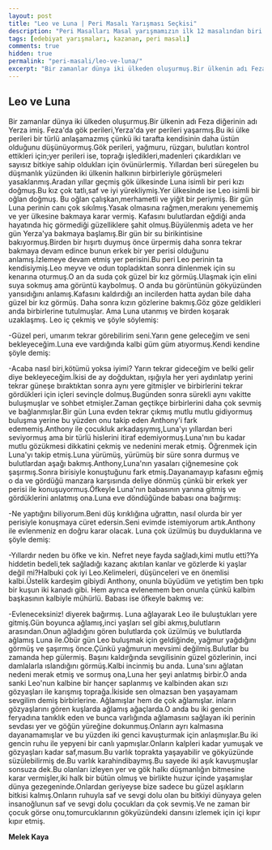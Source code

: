 ```yaml
---
layout: post
title: "Leo ve Luna | Peri Masalı Yarışması Seçkisi"
description: "Peri Masalları Masal yarışmamızın ilk 12 masalından biri Melek Kaya'nın kaleminden..."
tags: [edebiyat yarışmaları, kazanan, peri masalı]
comments: true
hidden: true
permalink: "peri-masali/leo-ve-luna/"
excerpt: "Bir zamanlar dünya iki ülkeden oluşurmuş.Bir ülkenin adı Feza diğerinin adı Yerza imiş. Feza'da gök perileri,Yerza'da yer perileri yaşarmış.Bu iki ülke perileri bir türlü anlaşamazmış çünkü iki tarafta kendisinin daha üstün olduğunu düşünüyormuş.Gök perileri, yağmuru, rüzgarı, bulutları kontrol ettikleri için;yer perileri ise, toprağı işledikleri,madenleri çıkardıkları ve sayısız bitkiye sahip oldukları için övünürlermiş. Yıllardan beri süregelen bu düşmanlık yüzünden iki ülkenin halkının birbirleriyle görüşmeleri yasaklanmış.Aradan yıllar geçmiş gök ülkesinde Luna isimli bir peri kızı doğmuş.Bu kız çok tatlı,saf ve iyi yürekliymiş.Yer ülkesinde ise Leo isimli bir oğlan doğmuş. Bu oğlan çalışkan,merhametli ve yiğit bir periymiş. Bir gün Luna perinin canı çok sıkılmış.Yasak olmasına rağmen,merakını yenememiş ve yer ülkesine bakmaya karar vermiş. Kafasını bulutlardan eğdiği anda hayatında hiç görmediği güzelliklere şahit olmuş.Büyülenmiş adeta ve her gün Yerza'ya bakmaya başlamış.Bir gün bir su birikintisine bakıyormuş.Birden bir hışırtı duymuş önce ürpermiş daha sonra tekrar bakmaya devam edince bunun erkek bir yer perisi olduğunu anlamış.İzlemeye devam etmiş yer perisini.Bu peri Leo perinin ta kendisiymiş.Leo meyve ve odun topladıktan sonra dinlenmek için su kenarına oturmuş.O an da suda çok güzel bir kız görmüş.Ulaşmak için elini suya sokmuş ama görüntü kaybolmuş. O anda bu görüntünün gökyüzünden yansıdığını anlamış.Kafasını kaldırdığı an incilerden hatta aydan bile daha güzel bir kız görmüş. Daha sonra kızın gözlerine bakmış.Göz göze geldikleri anda birbirlerine tutulmuşlar. Ama Luna utanmış ve birden koşarak uzaklaşmış. Leo iç çekmiş ve şöyle söylemiş:"
---
```


## Leo ve Luna

Bir zamanlar dünya iki ülkeden oluşurmuş.Bir ülkenin adı Feza diğerinin adı Yerza imiş. Feza'da gök perileri,Yerza'da yer perileri yaşarmış.Bu iki ülke perileri bir türlü anlaşamazmış çünkü iki tarafta kendisinin daha üstün olduğunu düşünüyormuş.Gök perileri, yağmuru, rüzgarı, bulutları kontrol ettikleri için;yer perileri ise, toprağı işledikleri,madenleri çıkardıkları ve sayısız bitkiye sahip oldukları için övünürlermiş. Yıllardan beri süregelen bu düşmanlık yüzünden iki ülkenin halkının birbirleriyle görüşmeleri yasaklanmış.Aradan yıllar geçmiş gök ülkesinde Luna isimli bir peri kızı doğmuş.Bu kız çok tatlı,saf ve iyi yürekliymiş.Yer ülkesinde ise Leo isimli bir oğlan doğmuş. Bu oğlan çalışkan,merhametli ve yiğit bir periymiş. Bir gün Luna perinin canı çok sıkılmış.Yasak olmasına rağmen,merakını yenememiş ve yer ülkesine bakmaya karar vermiş. Kafasını bulutlardan eğdiği anda hayatında hiç görmediği güzelliklere şahit olmuş.Büyülenmiş adeta ve her gün Yerza'ya bakmaya başlamış.Bir gün bir su birikintisine bakıyormuş.Birden bir hışırtı duymuş önce ürpermiş daha sonra tekrar bakmaya devam edince bunun erkek bir yer perisi olduğunu anlamış.İzlemeye devam etmiş yer perisini.Bu peri Leo perinin ta kendisiymiş.Leo meyve ve odun topladıktan sonra dinlenmek için su kenarına oturmuş.O an da suda çok güzel bir kız görmüş.Ulaşmak için elini suya sokmuş ama görüntü kaybolmuş. O anda bu görüntünün gökyüzünden yansıdığını anlamış.Kafasını kaldırdığı an incilerden hatta aydan bile daha güzel bir kız görmüş. Daha sonra kızın gözlerine bakmış.Göz göze geldikleri anda birbirlerine tutulmuşlar. Ama Luna utanmış ve birden koşarak uzaklaşmış. Leo iç çekmiş ve şöyle söylemiş:  

-Güzel peri, umarım tekrar görebilirim seni.Yarın gene geleceğim ve seni bekleyeceğim.Luna eve vardığında kalbi güm güm atıyormuş.Kendi kendine şöyle demiş:  

-Acaba nasıl biri,kötümü yoksa iyimi? Yarın tekrar gideceğim ve belki gelir diye bekleyeceğim.İkisi de ay doğduktan, ışığıyla her yeri aydınlatıp yerini tekrar güneşe bıraktıktan sonra aynı yere gitmişler ve birbirlerini tekrar gördükleri için içleri sevinçle dolmuş.Bugünden sonra sürekli aynı vakitte buluşmuşlar ve sohbet etmişler.Zaman geçtikçe birbirlerini daha çok sevmiş ve bağlanmışlar.Bir gün Luna evden tekrar çıkmış mutlu mutlu gidiyormuş buluşma yerine bu yüzden onu takip eden Anthony'i fark edememiş.Anthony ile çocukluk arkadaşıymış,Luna'yı yıllardan beri seviyormuş ama bir türlü hislerini itiraf edemiyormuş.Luna'nın bu kadar mutlu gözükmesi dikkatini çekmiş ve nedenini merak etmiş. Öğrenmek için Luna'yı takip etmiş.Luna yürümüş, yürümüş bir süre sonra durmuş ve bulutlardan aşağı bakmış.Anthony,Luna'nın yasaları çiğnemesine çok şaşırmış.Sonra birisiyle konuştuğunu fark etmiş.Dayanamayıp kafasını eğmiş o da ve gördüğü manzara karşısında deliye dönmüş çünkü bir erkek yer perisi ile konuşuyormuş.Öfkeyle Luna'nın babasının yanına gitmiş ve gördüklerini anlatmış ona.Luna eve döndüğünde babası ona bağırmış:  

 -Ne yaptığını biliyorum.Beni düş kırıklığına uğrattın, nasıl olurda bir yer perisiyle konuşmaya cüret edersin.Seni evimde istemiyorum artık.Anthony ile evlenmeniz en doğru karar olacak. Luna çok üzülmüş bu duyduklarına ve şöyle demiş:  

-Yıllardır neden bu öfke ve kin. Nefret neye fayda sağladı,kimi mutlu etti?Ya hiddetin bedeli,tek sağladığı kazanç akıtılan kanlar ve gözlerde ki yaşlar değil mi?Halbuki çok iyi Leo.Kelimeleri, düşünceleri ve en önemlisi kalbi.Üstelik kardeşim gibiydi Anthony, onunla büyüdüm ve yetiştim ben tıpkı bir kuşun iki kanadı gibi. Hem ayrıca evlenemem ben onunla çünkü kalbim başkasının kalbiyle mühürlü. Babası ise öfkeyle bakmış ve:  

-Evleneceksiniz! diyerek bağırmış. Luna ağlayarak Leo ile buluştukları yere gitmiş.Gün boyunca ağlamış,inci yaşları sel gibi akmış,bulutların arasından.Onun ağladığını gören bulutlarda çok üzülmüş ve bulutlarda ağlamış Luna ile.Öbür gün Leo buluşmak için geldiğinde, yağmur yağdığını görmüş ve şaşırmış önce.Çünkü yağmurun mevsimi değilmiş.Bulutlar bu zamanda hep gülermiş. Başını kaldırğında sevgilisinin güzel gözlerinin, inci damlalarla ıslandığını görmüş.Kalbi incinmiş bu anda. Luna'sını ağlatan nedeni merak etmiş ve sormuş ona,Luna her şeyi anlatmış birbir.O anda sanki Leo'nun kalbine bir hançer saplanmış ve kalbinden akan sızı gözyaşları ile karışmış toprağa.İkiside sen olmazsan ben yaşayamam sevgilim demiş birbirlerine. Ağlamışlar hem de çok ağlamışlar. inların gözyaşlarını gören kuşlarda ağlamış ağaçlarda.O anda bu iki gencin feryadına tanıklık eden ve bunca varlığında ağlamasını sağlayan iki perinin sevdası yer ve göğün yüreğine dokunmuş.Onların ayrı kalmasına dayanamamışlar ve bu yüzden iki genci kavuşturmak için anlaşmışlar.Bu iki gencin ruhu ile yepyeni bir canlı yapmışlar.Onların kalpleri kadar yumuşak ve gözyaşları kadar saf,masum.Bu varlık toprakta yaşayabilir ve gökyüzünde süzülebilirmiş de.Bu varlık karahindibaymış.Bu sayede iki aşık kavuşmuşlar sonsuza dek.Bu olanları izleyen yer ve gök halkı düşmanlığın bitmesine karar vermişler,iki halk bir bütün olmuş ve birlikte huzur içinde yaşamışlar dünya gezegeninde.Onlardan geriyeyse bize sadece bu güzel aşıkların bitkisi kalmış.Onların ruhuyla saf ve sevgi dolu olan bu bitkiyi dünyaya gelen insanoğlunun saf ve sevgi dolu çocukları da çok sevmiş.Ve ne zaman bir çocuk görse onu,tomurcuklarının gökyüzündeki dansını izlemek için içi kıpır kıpır etmiş.  

**Melek Kaya**
